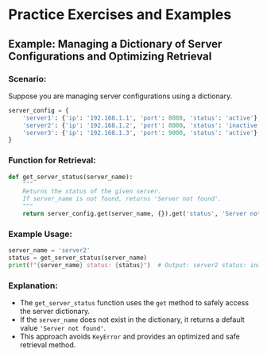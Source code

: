 # Practice Exercises and Examples

## Example: Managing a Dictionary of Server Configurations and Optimizing Retrieval

### Scenario:
Suppose you are managing server configurations using a dictionary.

```python
server_config = {
    'server1': {'ip': '192.168.1.1', 'port': 8080, 'status': 'active'},
    'server2': {'ip': '192.168.1.2', 'port': 8000, 'status': 'inactive'},
    'server3': {'ip': '192.168.1.3', 'port': 9000, 'status': 'active'}
}
```

### Function for Retrieval:
```python
def get_server_status(server_name):
    """
    Returns the status of the given server.
    If server_name is not found, returns 'Server not found'.
    """
    return server_config.get(server_name, {}).get('status', 'Server not found')
```

### Example Usage:
```python
server_name = 'server2'
status = get_server_status(server_name)
print(f"{server_name} status: {status}")  # Output: server2 status: inactive
```

### Explanation:
- The `get_server_status` function uses the `get` method to safely access the server dictionary.
- If the `server_name` does not exist in the dictionary, it returns a default value `'Server not found'`.
- This approach avoids `KeyError` and provides an optimized and safe retrieval method.